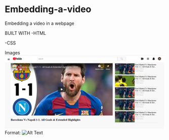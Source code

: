 # Embedding-a-video
Embedding a video in a webpage

BUILT WITH
-HTML

-CSS


Images
![GitHub Logo](/images/embedding-video.png)
Format: ![Alt Text](url)
